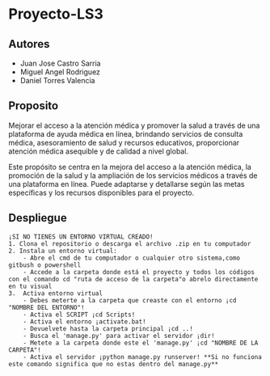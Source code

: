 # Proyecto-LS3

## Autores

  - Juan Jose Castro Sarria
  - Miguel Angel Rodriguez
  - Daniel Torres Valencia

## Proposito

Mejorar el acceso a la atención médica y promover la salud a través de una plataforma de ayuda médica en línea, brindando servicios de consulta médica, asesoramiento de salud y recursos educativos,  proporcionar atención médica asequible y de calidad a nivel global.

Este propósito se centra en la mejora del acceso a la atención médica, la promoción de la salud y la ampliación de los servicios médicos a través de una plataforma en línea. Puede adaptarse y detallarse según las metas específicas y los recursos disponibles para el proyecto.


## Despliegue
```
¡SI NO TIENES UN ENTORNO VIRTUAL CREADO!
1. Clona el repositorio o descarga el archivo .zip en tu computador
2. Instala un entorno virtual:
    - Abre el cmd de tu computador o cualquier otro sistema,como gitbush o powershell
    - Accede a la carpeta donde está el proyecto y todos los códigos con el comando cd "ruta de acceso de la carpeta"o abrelo directamente en tu visual
3.  Activa entorno virtual
    - Debes meterte a la carpeta que creaste con el entorno ¡cd "NOMBRE DEL ENTORNO"!
    - Activa el SCRIPT ¡cd Scripts!
    - Activa el entorno ¡activate.bat!
    - Devuelvete hasta la carpeta principal ¡cd ..!
    - Busca el 'manage.py' para activar el servidor ¡dir!
    - Metete a la carpeta donde este el 'manage.py' ¡cd "NOMBRE DE LA CARPETA"!
    - Activa el servidor ¡python manage.py runserver! **Si no funciona este comando significa que no estas dentro del manage.py**
```
